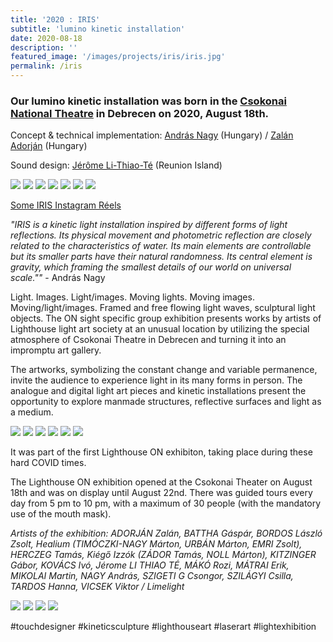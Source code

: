 ```yaml
---
title: '2020 : IRIS'
subtitle: 'lumino kinetic installation'
date: 2020-08-18
description: ''
featured_image: '/images/projects/iris/iris.jpg'
permalink: /iris
---
```


### Our lumino kinetic installation was born in the [Csokonai National Theatre](https://www.instagram.com/csokonai_szinhaz/) in Debrecen on 2020, August 18th.

Concept & technical implementation: [András Nagy](https://instagram.com/andrasnagy.xyz) (Hungary) / [Zalán Adorján](https://www.instagram.com/zalan.adorjan/) (Hungary)

Sound design: [Jérôme Li-Thiao-Té](https://www.instagram.com/iamj3zz/) (Reunion Island)

<!-- #TODO add relevant buttons later
<a href="http://mahonylab.org/" class="button button--small">Link to Research Lab</a>
<a href="https://www.synapse.org/#!Synapse:syn17083203/wiki/587192" class="button button-small">Link to Project Wiki</a>
-->
<div class="gallery" data-columns="1">
	<img src="/images/projects/iris/iris-gallery01_1440w.jpg">
	<img src="/images/projects/iris/iris-gallery02_1440w.jpg">
	<img src="/images/projects/iris/iris-gallery03_1440w.jpg">
	<img src="/images/projects/iris/iris-gallery04_1440w.jpg">
	<img src="/images/projects/iris/iris-gallery05_1440w.jpg">
	<img src="/images/projects/iris/iris-gallery06_1440w.jpg">
	<img src="/images/projects/iris/lighthouse-on.jpg">
</div>

[Some IRIS Instagram Réels](https://www.instagram.com/stories/highlights/17875784104859700/)

*"IRIS is a kinetic light installation inspired by different forms of light reflections. Its physical movement and photometric reflection are closely related to the characteristics of water. Its main elements are controllable but its smaller parts have their natural randomness. Its central element is gravity, which framing the smallest details of our world on universal scale.""* - András Nagy

Light. Images. Light/images. Moving lights. Moving images. Moving/light/images. Framed and free flowing light waves, sculptural light objects. The ON sight specific group exhibition presents works by artists of Lighthouse light art society at an unusual location by utilizing the special atmosphere of Csokonai Theatre in Debrecen and turning it into an impromptu art gallery.

The artworks, symbolizing the constant change and variable permanence, invite the audience to experience light in its many forms in person. The analogue and digital light art pieces and kinetic installations present the opportunity to explore manmade structures, reflective surfaces and light as a medium.

<div class="gallery" data-columns="2">
	<img src="/images/projects/iris/iris-gallery01_1440w.jpg">
	<img src="/images/projects/iris/iris-gallery02_1440w.jpg">
	<img src="/images/projects/iris/iris-gallery03_1440w.jpg">
	<img src="/images/projects/iris/iris-gallery04_1440w.jpg">
	<img src="/images/projects/iris/iris-gallery05_1440w.jpg">
	<img src="/images/projects/iris/iris-gallery06_1440w.jpg">
</div>

It was part of the first Lighthouse ON exhibiton, taking place during these hard COVID times.

The Lighthouse ON exhibition opened at the Csokonai Theater on August 18th and was on display until August 22nd. There was guided tours every day from 5 pm to 10 pm, with a maximum of 30 people (with the mandatory use of the mouth mask).

*Artists of the exhibition: ADORJÁN Zalán, BATTHA Gáspár, BORDOS László Zsolt, Healium (TIMÓCZKI-NAGY Márton, URBÁN Márton, EMRI Zsolt), HERCZEG Tamás, Kiégő Izzók (ZÁDOR Tamás, NOLL Márton), KITZINGER Gábor, KOVÁCS Ivó, Jérome LI THIAO TÉ, MÁKÓ Rozi, MÁTRAI Erik, MIKOLAI Martin, NAGY András, SZIGETI G Csongor, SZILÁGYI Csilla, TARDOS Hanna, VICSEK Viktor / Limelight*

<div class="gallery" data-columns="2">
	<img src="/images/projects/iris/iris-gallery07_1200x1200.jpg">
	<img src="/images/projects/iris/iris-gallery08_1200x1200.jpg">
	<img src="/images/projects/iris/iris-gallery09_1200x1200.jpg">
	<img src="/images/projects/iris/iris-gallery10_1200x1200.jpg">
</div>

#touchdesigner #kineticsculpture #lighthouseart #laserart #lightexhibition
